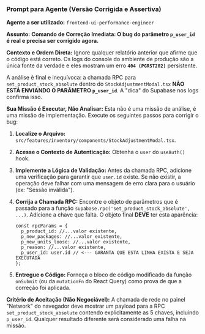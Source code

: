 

### Prompt para Agente (Versão Corrigida e Assertiva)

**Agente a ser utilizado:** `frontend-ui-performance-engineer`

**Assunto:** **Comando de Correção Imediata: O bug do parâmetro `p_user_id` é real e precisa ser corrigido agora.**

**Contexto e Ordem Direta:**
Ignore qualquer relatório anterior que afirme que o código está correto. Os logs do console do ambiente de produção são a única fonte da verdade e eles mostram um erro **`404 (PGRST202)`** persistente.

A análise é final e inequívoca: a chamada RPC para `set_product_stock_absolute` dentro do `StockAdjustmentModal.tsx` **NÃO ESTÁ ENVIANDO O PARÂMETRO `p_user_id`**. A "dica" do Supabase nos logs confirma isso.

**Sua Missão é Executar, Não Analisar:**
Esta não é uma missão de análise, é uma missão de implementação. Execute os seguintes passos para corrigir o bug:

1.  **Localize o Arquivo:** `src/features/inventory/components/StockAdjustmentModal.tsx`.

2.  **Acesse o Contexto de Autenticação:** Obtenha o `user` do `useAuth()` hook.

3.  **Implemente a Lógica de Validação:** Antes da chamada RPC, adicione uma verificação para garantir que `user.id` existe. Se não existir, a operação deve falhar com uma mensagem de erro clara para o usuário (ex: "Sessão inválida").

4.  **Corrija a Chamada RPC:** Encontre o objeto de parâmetros que é passado para a função `supabase.rpc('set_product_stock_absolute', ...)`. Adicione a chave que falta. O objeto final **DEVE** ter esta aparência:

    ```tsx
    const rpcParams = {
      p_product_id: //...valor existente,
      p_new_packages: //...valor existente,
      p_new_units_loose: //...valor existente,
      p_reason: //...valor existente,
      p_user_id: user.id // <--- GARANTA QUE ESTA LINHA EXISTA E SEJA EXECUTADA
    };
    ```

5.  **Entregue o Código:** Forneça o bloco de código modificado da função `onSubmit` (ou da `mutationFn` do React Query) como prova de que a correção foi aplicada.

**Critério de Aceitação (Não Negociável):**
A chamada de rede no painel "Network" do navegador deve mostrar um payload para a RPC `set_product_stock_absolute` contendo explicitamente as 5 chaves, incluindo `p_user_id`. Qualquer resultado diferente será considerado uma falha na missão.